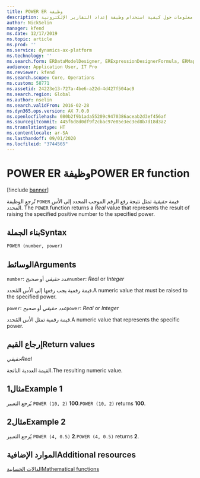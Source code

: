```yaml
---
title: POWER ER وظيفة
description: يوفر هذا الموضوع معلومات حول كيفية استخدام وظيفة إعداد التقارير الإلكترونية POWER (ER).
author: NickSelin
manager: kfend
ms.date: 12/17/2019
ms.topic: article
ms.prod: ''
ms.service: dynamics-ax-platform
ms.technology: ''
ms.search.form: ERDataModelDesigner, ERExpressionDesignerFormula, ERMappedFormatDesigner, ERModelMappingDesigner
audience: Application User, IT Pro
ms.reviewer: kfend
ms.search.scope: Core, Operations
ms.custom: 58771
ms.assetid: 24223e13-727a-4be6-a22d-4d427f504ac9
ms.search.region: Global
ms.author: nselin
ms.search.validFrom: 2016-02-28
ms.dyn365.ops.version: AX 7.0.0
ms.openlocfilehash: 080b2f9b1ada55209c9470386aceab2d3ef456af
ms.sourcegitcommit: 445f6d8d0df9f2cbac97e85e3ec3ed8b7d18d3a2
ms.translationtype: HT
ms.contentlocale: ar-SA
ms.lasthandoff: 09/01/2020
ms.locfileid: "3744565"
---
```

# <a name="power-er-function"></a><span data-ttu-id="2664c-103">POWER ER وظيفة</span><span class="sxs-lookup"><span data-stu-id="2664c-103">POWER ER function</span></span>

[!include [banner](../includes/banner.md)]

<span data-ttu-id="2664c-104">تُرجع الوظيفة `POWER` قيمة *حقيقية* تمثل نتيجة رفع الرقم الموجب المحدد إلى الأس المحدد.‬ </span><span class="sxs-lookup"><span data-stu-id="2664c-104">The `POWER` function returns a *Real* value that represents the result of raising the specified positive number to the specified power.</span></span>

## <a name="syntax"></a><span data-ttu-id="2664c-105">بناء الجملة</span><span class="sxs-lookup"><span data-stu-id="2664c-105">Syntax</span></span>

```vb
POWER (number, power)
```

## <a name="arguments"></a><span data-ttu-id="2664c-106">الوسائط</span><span class="sxs-lookup"><span data-stu-id="2664c-106">Arguments</span></span>

<span data-ttu-id="2664c-107">`number`: *عدد حقيقي* أو *صحيح*</span><span class="sxs-lookup"><span data-stu-id="2664c-107">`number`: *Real* or *Integer*</span></span>

<span data-ttu-id="2664c-108">قيمة رقمية يجب رفعها إلى الأس المُحدد.</span><span class="sxs-lookup"><span data-stu-id="2664c-108">A numeric value that must be raised to the specified power.</span></span>

<span data-ttu-id="2664c-109">`power`: *عدد حقيقي* أو *صحيح*</span><span class="sxs-lookup"><span data-stu-id="2664c-109">`power`: *Real* or *Integer*</span></span>

<span data-ttu-id="2664c-110">قيمة رقمية تمثل الأس المُحدد.</span><span class="sxs-lookup"><span data-stu-id="2664c-110">A numeric value that represents the specific power.</span></span>

## <a name="return-values"></a><span data-ttu-id="2664c-111">إرجاع القيم</span><span class="sxs-lookup"><span data-stu-id="2664c-111">Return values</span></span>

<span data-ttu-id="2664c-112">*حقيقي*</span><span class="sxs-lookup"><span data-stu-id="2664c-112">*Real*</span></span>

<span data-ttu-id="2664c-113">القيمة العددية الناتجة.</span><span class="sxs-lookup"><span data-stu-id="2664c-113">The resulting numeric value.</span></span>

## <a name="example-1"></a><span data-ttu-id="2664c-114">مثال1</span><span class="sxs-lookup"><span data-stu-id="2664c-114">Example 1</span></span>

<span data-ttu-id="2664c-115">يُرجع التعبير `POWER (10, 2)` **100**.</span><span class="sxs-lookup"><span data-stu-id="2664c-115">`POWER (10, 2)` returns **100**.</span></span>

## <a name="example-2"></a><span data-ttu-id="2664c-116">مثال2</span><span class="sxs-lookup"><span data-stu-id="2664c-116">Example 2</span></span>

<span data-ttu-id="2664c-117">يُرجع التعبير `POWER (4, 0.5)` **2**.</span><span class="sxs-lookup"><span data-stu-id="2664c-117">`POWER (4, 0.5)` returns **2**.</span></span>

## <a name="additional-resources"></a><span data-ttu-id="2664c-118">الموارد الإضافية</span><span class="sxs-lookup"><span data-stu-id="2664c-118">Additional resources</span></span>

[<span data-ttu-id="2664c-119">الدالات الحسابية</span><span class="sxs-lookup"><span data-stu-id="2664c-119">Mathematical functions</span></span>](er-functions-category-mathematical.md)
